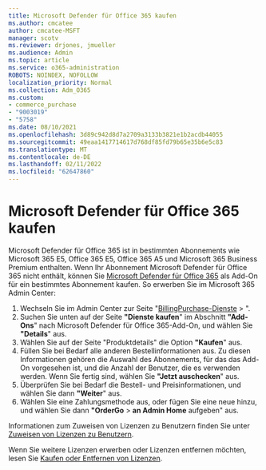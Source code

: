 ```yaml
---
title: Microsoft Defender für Office 365 kaufen
ms.author: cmcatee
author: cmcatee-MSFT
manager: scotv
ms.reviewer: drjones, jmueller
ms.audience: Admin
ms.topic: article
ms.service: o365-administration
ROBOTS: NOINDEX, NOFOLLOW
localization_priority: Normal
ms.collection: Adm_O365
ms.custom:
- commerce_purchase
- "9003019"
- "5758"
ms.date: 08/10/2021
ms.openlocfilehash: 3d89c942d8d7a2709a3133b3821e1b2acdb44055
ms.sourcegitcommit: 49eaa1417714617d768df85fd79b65e35b6e5c83
ms.translationtype: MT
ms.contentlocale: de-DE
ms.lasthandoff: 02/11/2022
ms.locfileid: "62647860"
---
```

# <a name="purchase-microsoft-defender-for-office-365"></a>Microsoft Defender für Office 365 kaufen

Microsoft Defender für Office 365 ist in bestimmten Abonnements wie Microsoft 365 E5, Office 365 E5, Office 365 A5 und Microsoft 365 Business Premium enthalten. Wenn Ihr Abonnement Microsoft Defender für Office 365 nicht enthält, können Sie [Microsoft Defender für Office 365](https://docs.microsoft.com/microsoft-365/security/office-365-security/office-365-atp) als Add-On für ein bestimmtes Abonnement kaufen. So erwerben Sie im Microsoft 365 Admin Center:

1. Wechseln Sie im Admin Center zur Seite "[BillingPurchase-Dienste](https://go.microsoft.com/fwlink/p/?linkid=868433) > ".
2. Suchen Sie unten auf der Seite **"Dienste kaufen**" im Abschnitt **"Add-Ons**" nach Microsoft Defender für Office 365-Add-On, und wählen Sie **"Details**" aus.
3. Wählen Sie auf der Seite "Produktdetails" die Option **"Kaufen**" aus.
4. Füllen Sie bei Bedarf alle anderen Bestellinformationen aus. Zu diesen Informationen gehören die Auswahl des Abonnements, für das das Add-On vorgesehen ist, und die Anzahl der Benutzer, die es verwenden werden. Wenn Sie fertig sind, wählen Sie **"Jetzt auschecken**" aus.
5. Überprüfen Sie bei Bedarf die Bestell- und Preisinformationen, und wählen Sie dann **"Weiter**" aus.
6. Wählen Sie eine Zahlungsmethode aus, oder fügen Sie eine neue hinzu, und wählen Sie dann **"OrderGo** >  **an Admin Home** aufgeben" aus.

Informationen zum Zuweisen von Lizenzen zu Benutzern finden Sie unter [Zuweisen von Lizenzen zu Benutzern](https://docs.microsoft.com/microsoft-365/admin/manage/assign-licenses-to-users).

Wenn Sie weitere Lizenzen erwerben oder Lizenzen entfernen möchten, lesen Sie [Kaufen oder Entfernen von Lizenzen](https://docs.microsoft.com/microsoft-365/commerce/licenses/buy-licenses#buy-or-remove-licenses-for-your-business-subscription).